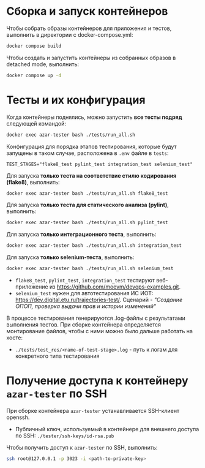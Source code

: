 #
# Сборка и запуск контейнеров

Чтобы собрать образы контейнеров для приложения и тестов, выполнить в директории c docker-compose.yml:

```bash
docker compose build
```

Чтобы создать и запустить контейнеры из собранных образов в detached mode, выполнить:

```bash
docker compose up -d
```
#
# Тесты и их конфигурация

Когда контейнеры поднялись, можно запустить **все тесты подряд** следующей командой:

```bash
docker exec azar-tester bash ./tests/run_all.sh
```

Конфигурация для порядка этапов тестирования, которые будут запущены в таком случае, расположена в `.env` файле в `tests`:

```
TEST_STAGES="flake8_test pylint_test integration_test selenium_test"
```

Для запуска **только теста на соответствие стилю кодирования (flake8)**, выполнить:

```bash
docker exec azar-tester bash ./tests/run_all.sh flake8_test
```

Для запуска **только теста для статического анализа (pylint)**, выполнить:

```bash
docker exec azar-tester bash ./tests/run_all.sh pylint_test
```

Для запуска **только интеграционного теста**, выполнить:

```bash
docker exec azar-tester bash ./tests/run_all.sh integration_test
```

Для запуска **только selenium-теста**, выполнить:

```bash
docker exec azar-tester bash ./tests/run_all.sh selenium_test
```

- `flake8_test`, `pylint_test`, `integration_test` тестируют веб-приложение из https://github.com/moevm/devops-examples.git.
- `selenium_test` нужен для автотестирования ИС ИОТ: https://dev.digital.etu.ru/trajectories-test/. Сценарий - _"Создание ОПОП, проверка выдачи прав и истории изменений"_

В процессе тестирования генерируются .log-файлы с результатами выполнения тестов. При сборке контейнера определяется монтирование файлов, чтобы с ними можно было дальше работать на хосте:

- `./tests/test_res/<name-of-test-stage>.log` - путь к логам для конкретного типа тестирования
#
# Получение доступа к контейнеру `azar-tester` по SSH

При сборке контейнера `azar-tester` устанавливается SSH-клиент openssh.

- Публичный ключ, используемый в контейнере для внешнего доступа по SSH: `./tester/ssh-keys/id-rsa.pub`

Чтобы получить доступ к `azar-tester` по SSH, выполнить:

```bash
ssh root@127.0.0.1 -p 3023 -i <path-to-private-key>
```
